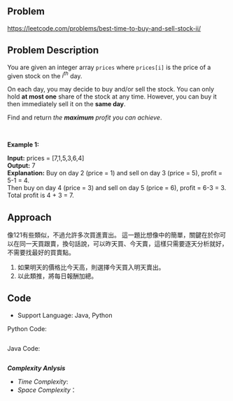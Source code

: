 ## Problem

https://leetcode.com/problems/best-time-to-buy-and-sell-stock-ii/

## Problem Description

You are given an integer array `prices` where `prices[i]` is the price of a given stock on the $i^{th}$ day.

On each day, you may decide to buy and/or sell the stock. You can only hold **at most one** share of the stock at any time. However, you can buy it then immediately sell it on the **same day**.

Find and return *the **maximum** profit you can achieve*.

</br>

**Example 1:**  

**Input:** prices = [7,1,5,3,6,4]  </br>
**Output:** 7  </br>
**Explanation:** Buy on day 2 (price = 1) and sell on day 3 (price = 5), profit = 5-1 = 4. </br>
Then buy on day 4 (price = 3) and sell on day 5 (price = 6), profit = 6-3 = 3. </br>
Total profit is 4 + 3 = 7.



## Approach
像121有些類似，不過允許多次買進賣出。
這一題比想像中的簡單，關鍵在於你可以在同一天買跟賣，換句話說，可以昨天買、今天賣，這樣只需要逐天分析就好，不需要找最好的買賣點。
1. 如果明天的價格比今天高，則選擇今天買入明天賣出。
2. 以此類推，將每日報酬加總。
 


## Code

- Support Language: Java, Python

Python Code:

```py

```

Java Code:

```

```

**_Complexity Anlysis_**

- _Time Complexity_: 
- _Space Complexity_：
